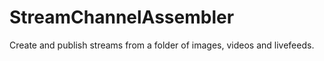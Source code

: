 # StreamChannelAssembler
 Create and publish streams from a folder of images, videos and livefeeds.
